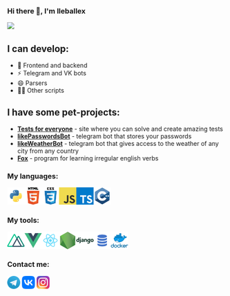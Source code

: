 ### Hi there 👋, I'm lleballex

![](https://komarev.com/ghpvc/?username=lleballex&color=blueviolet)

## I can develop:

- 💪 Frontend and backend
- ⚡ Telegram and VK bots
- 😄 Parsers
- 🤹🏽 Other scripts

## I have some pet-projects:

- **[Tests for everyone](http://codeem.ru)** - site where you can solve and create amazing tests
- **[likePasswordsBot](https://t.me/likePasswordsBot)** - telegram bot that stores your passwords
- **[likeWeatherBot](https://t.me/likeWeatherBot)** - telegram bot that gives access to the weather of any city from any country
- **[Fox](https://github.com/lleballex/fox)** - program for learning irregular english verbs

### My languages:

<img width="40px" align="left" title="Python" src="https://raw.githubusercontent.com/github/explore/main/topics/python/python.png">
<img width="40px" align="left" title="HTML" src="https://raw.githubusercontent.com/github/explore/main/topics/html/html.png">
<img width="40px" align="left" title="CSS" src="https://raw.githubusercontent.com/github/explore/main/topics/css/css.png">
<img width="40px" align="left" title="JavaScript" src="https://raw.githubusercontent.com/github/explore/main/topics/javascript/javascript.png">
<img width="40px" align="left" title="TypeScript" src="https://raw.githubusercontent.com/github/explore/main/topics/typescript/typescript.png">
<img width="40px" title="C++" src="https://raw.githubusercontent.com/github/explore/main/topics/cpp/cpp.png">

### My tools:

<img width="40px" align="left" title="Nuxt" src="https://raw.githubusercontent.com/github/explore/main/topics/nuxt/nuxt.png">
<img width="40px" align="left" title="Vue" src="https://raw.githubusercontent.com/github/explore/main/topics/vue/vue.png">
<img width="40px" align="left" title="React" src="https://raw.githubusercontent.com/github/explore/main/topics/react/react.png">
<img width="40px" align="left" title="NodeJS" src="https://raw.githubusercontent.com/github/explore/main/topics/nodejs/nodejs.png">
<img width="40px" align="left" title="Django" src="https://raw.githubusercontent.com/github/explore/main/topics/django/django.png">
<img width="40px" align="left" title="SQL" src="https://raw.githubusercontent.com/github/explore/main/topics/sql/sql.png">
<img width="40px" title="Docker" src="https://raw.githubusercontent.com/github/explore/main/topics/docker/docker.png">


### Contact me:

[<img width="30px" title="lleballex | Telegram" src="https://raw.githubusercontent.com/github/explore/main/topics/telegram/telegram.png">](https://t.me/lleballex)
[<img width="30px" title="lleballex | VK" src="https://raw.githubusercontent.com/github/explore/main/topics/vk/vk.png">](https://vk.com/lleballex)
[<img width="30px" title="lleballex | Instagram" src="https://raw.githubusercontent.com/github/explore/main/topics/instagram/instagram.png">](https://instagram.com/lleballex)
